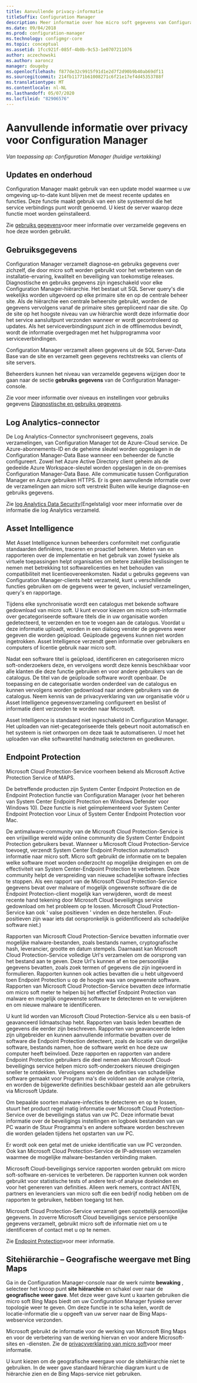 ```yaml
---
title: Aanvullende privacy-informatie
titleSuffix: Configuration Manager
description: Meer informatie over hoe micro soft gegevens van Configuration Manager verzamelt en gebruikt.
ms.date: 09/04/2018
ms.prod: configuration-manager
ms.technology: configmgr-core
ms.topic: conceptual
ms.assetid: 1fcc921f-085f-4b0b-9c53-1e0707211076
author: aczechowski
ms.author: aaroncz
manager: dougeby
ms.openlocfilehash: f877de32c9915f91d1e2d7f2d90b9b40ab69df11
ms.sourcegitcommit: 214fb11771b61008271c6f21e17ef4d45353788f
ms.translationtype: MT
ms.contentlocale: nl-NL
ms.lasthandoff: 05/07/2020
ms.locfileid: "82906576"
---
```

# <a name="additional-information-about-privacy-for-configuration-manager"></a>Aanvullende informatie over privacy voor Configuration Manager

*Van toepassing op: Configuration Manager (huidige vertakking)*


## <a name="updates-and-servicing"></a>Updates en onderhoud

Configuration Manager maakt gebruik van een update model waarmee u uw omgeving up-to-date kunt blijven met de meest recente updates en functies. Deze functie maakt gebruik van een site systeemrol die het service verbindings punt wordt genoemd. U kiest de server waarop deze functie moet worden geïnstalleerd. 

Zie [gebruiks gegevens](#usage-data)voor meer informatie over verzamelde gegevens en hoe deze worden gebruikt.



## <a name="usage-data"></a>Gebruiksgegevens

Configuration Manager verzamelt diagnose-en gebruiks gegevens over zichzelf, die door micro soft worden gebruikt voor het verbeteren van de installatie-ervaring, kwaliteit en beveiliging van toekomstige releases.
Diagnostische en gebruiks gegevens zijn ingeschakeld voor elke Configuration Manager-hiërarchie. Het bestaat uit SQL Server query's die wekelijks worden uitgevoerd op elke primaire site en op de centrale beheer site. Als de hiërarchie een centrale beheersite gebruikt, worden de gegevens vervolgens vanaf de primaire sites gerepliceerd naar die site. Op de site op het hoogste niveau van uw hiërarchie wordt deze informatie door het service aansluitpunt verzonden wanneer er wordt gecontroleerd op updates. Als het serviceverbindingspunt zich in de offlinemodus bevindt, wordt de informatie overgedragen met het hulpprogramma voor serviceverbindingen.

Configuration Manager verzamelt alleen gegevens uit de SQL Server-Data Base van de site en verzamelt geen gegevens rechtstreeks van clients of site servers.

Beheerders kunnen het niveau van verzamelde gegevens wijzigen door te gaan naar de sectie **gebruiks gegevens** van de Configuration Manager-console.

Zie voor meer informatie over niveaus en instellingen voor gebruiks gegevens [Diagnostische en gebruiks gegevens](../diagnostics/diagnostics-and-usage-data.md).



## <a name="log-analytics-connector"></a>Log Analytics-connector

De Log Analytics-Connector synchroniseert gegevens, zoals verzamelingen, van Configuration Manager tot de Azure-Cloud service. De Azure-abonnements-ID en de geheime sleutel worden opgeslagen in de Configuration Manager-Data Base wanneer een beheerder de functie configureert. Zowel het Azure Active Directory client geheim als de gedeelde Azure Workspace-sleutel worden opgeslagen in de on-premises Configuration Manager-Data Base. Alle communicatie tussen Configuration Manager en Azure gebruiken HTTPS. Er is geen aanvullende informatie over de verzamelingen aan micro soft verstrekt Buiten wille keurige diagnose-en gebruiks gegevens. 

Zie [log Analytics Data Security](https://docs.microsoft.com/azure/log-analytics/log-analytics-data-security)(Engelstalig) voor meer informatie over de informatie die log Analytics verzameld.



## <a name="asset-intelligence"></a>Asset Intelligence

Met Asset Intelligence kunnen beheerders conformiteit met configuratie standaarden definiëren, traceren en proactief beheren. Meten van en rapporteren over de implementatie en het gebruik van zowel fysieke als virtuele toepassingen helpt organisaties om betere zakelijke beslissingen te nemen met betrekking tot softwarelicenties en het behouden van compatibiliteit met licentieovereenkomsten. Nadat u gebruiks gegevens van Configuration Manager-clients hebt verzameld, kunt u verschillende functies gebruiken om de gegevens weer te geven, inclusief verzamelingen, query's en rapportage.

Tijdens elke synchronisatie wordt een catalogus met bekende software gedownload van micro soft. U kunt ervoor kiezen om micro soft-informatie over gecategoriseerde software titels die in uw organisatie worden gedetecteerd, te verzenden en toe te voegen aan de catalogus. Voordat u deze informatie uploadt, worden in een dialoog venster de gegevens weer gegeven die worden geüpload. Geüploade gegevens kunnen niet worden ingetrokken. Asset Intelligence verzendt geen informatie over gebruikers en computers of licentie gebruik naar micro soft.

Nadat een software titel is geüpload, identificeren en categoriseren micro soft-onderzoekers deze, en vervolgens wordt deze kennis beschikbaar voor alle klanten die deze functie gebruiken en voor andere gebruikers van de catalogus. De titel van de geüploade software wordt openbaar. De toepassing en de categorisatie worden onderdeel van de catalogus en kunnen vervolgens worden gedownload naar andere gebruikers van de catalogus. Neem kennis van de privacyverklaring van uw organisatie vóór u Asset Intelligence gegevensverzameling configureert en beslist of informatie dient verzonden te worden naar Microsoft.

Asset Intelligence is standaard niet ingeschakeld in Configuration Manager. Het uploaden van niet-gecategoriseerde titels gebeurt nooit automatisch en het systeem is niet ontworpen om deze taak te automatiseren. U moet het uploaden van elke softwaretitel handmatig selecteren en goedkeuren.



## <a name="endpoint-protection"></a>Endpoint Protection

Microsoft Cloud Protection-Service voorheen bekend als Microsoft Active Protection Service of MAPS.

De betreffende producten zijn System Center Endpoint Protection en de Endpoint Protection functie van Configuration Manager (voor het beheren van System Center Endpoint Protection en Windows Defender voor Windows 10). Deze functie is niet geïmplementeerd voor System Center Endpoint Protection voor Linux of System Center Endpoint Protection voor Mac.

De antimalware-community van de Microsoft Cloud Protection-Service is een vrijwillige wereld wijde online community die System Center Endpoint Protection gebruikers bevat. Wanneer u Microsoft Cloud Protection-Service toevoegt, verzendt System Center Endpoint Protection automatisch informatie naar micro soft. Micro soft gebruikt de informatie om te bepalen welke software moet worden onderzocht op mogelijke dreigingen en om de effectiviteit van System Center-Endpoint Protection te verbeteren. Deze community helpt de verspreiding van nieuwe schadelijke software infecties te stoppen. Als een rapport van de Microsoft Cloud Protection-Service gegevens bevat over malware of mogelijk ongewenste software die de Endpoint Protection-client mogelijk kan verwijderen, wordt de meest recente hand tekening door Microsoft Cloud beveiligings service gedownload om het probleem op te lossen. Microsoft Cloud Protection-Service kan ook ' valse positieven ' vinden en deze herstellen. (Fout-positieven zijn waar iets dat oorspronkelijk is geïdentificeerd als schadelijke software niet.) 

Rapporten van Microsoft Cloud Protection-Service bevatten informatie over mogelijke malware-bestanden, zoals bestands namen, cryptografische hash, leverancier, grootte en datum stempels. Daarnaast kan Microsoft Cloud Protection-Service volledige Url's verzamelen om de oorsprong van het bestand aan te geven. Deze Url's kunnen af en toe persoonlijke gegevens bevatten, zoals zoek termen of gegevens die zijn ingevoerd in formulieren. Rapporten kunnen ook acties bevatten die u hebt uitgevoerd toen Endpoint Protection u op de hoogte was van ongewenste software. Rapporten van Microsoft Cloud Protection-Service bevatten deze informatie om micro soft meter te helpen bij het effectief Endpoint Protection van malware en mogelijk ongewenste software te detecteren en te verwijderen en om nieuwe malware te identificeren.

U kunt lid worden van Microsoft Cloud Protection-Service als u een basis-of geavanceerd lidmaatschap hebt. Rapporten van basis leden bevatten de gegevens die eerder zijn beschreven. Rapporten van geavanceerde leden zijn uitgebreider en kunnen aanvullende informatie bevatten over de software die Endpoint Protection detecteert, zoals de locatie van dergelijke software, bestands namen, hoe de software werkt en hoe deze uw computer heeft beïnvloed. Deze rapporten en rapporten van andere Endpoint Protection gebruikers die deel nemen aan Microsoft Cloud-beveiligings service helpen micro soft-onderzoekers nieuwe dreigingen sneller te ontdekken. Vervolgens worden de definities van schadelijke software gemaakt voor Program ma's die voldoen aan de analyse criteria, en worden de bijgewerkte definities beschikbaar gesteld aan alle gebruikers via Microsoft Update.

Om bepaalde soorten malware-infecties te detecteren en op te lossen, stuurt het product regel matig informatie over Microsoft Cloud Protection-Service over de beveiligings status van uw PC. Deze informatie bevat informatie over de beveiligings instellingen en logboek bestanden van uw PC waarin de Stuur Programma's en andere software worden beschreven die worden geladen tijdens het opstarten van uw PC.

Er wordt ook een getal met de unieke identificatie van uw PC verzonden. Ook kan Microsoft Cloud Protection-Service de IP-adressen verzamelen waarmee de mogelijke malware-bestanden verbinding maken.

Microsoft Cloud-beveiligings service rapporten worden gebruikt om micro soft-software en-services te verbeteren. De rapporten kunnen ook worden gebruikt voor statistische tests of andere test-of analyse doeleinden en voor het genereren van definities. Alleen werk nemers, contract ANTEN, partners en leveranciers van micro soft die een bedrijf nodig hebben om de rapporten te gebruiken, hebben toegang tot hen.

Microsoft Cloud Protection-Service verzamelt geen opzettelijk persoonlijke gegevens. In zoverre Microsoft Cloud beveiligings service persoonlijke gegevens verzamelt, gebruikt micro soft de informatie niet om u te identificeren of contact met u op te nemen.

Zie [Endpoint Protection](../../../protect/deploy-use/endpoint-protection.md)voor meer informatie.



## <a name="site-hierarchy--geographical-view-with-bing-maps"></a>Sitehiërarchie – Geografische weergave met Bing Maps

Ga in de Configuration Manager-console naar de werk ruimte **bewaking** , selecteer het knoop punt **site hiërarchie** en schakel over naar de **geografische weer gave**. Met deze weer gave kunt u kaarten gebruiken die micro soft Bing Maps biedt om uw Configuration Manager fysieke server topologie weer te geven. Om deze functie in te scha kelen, wordt de locatie-informatie die u opgeeft van uw server naar de Bing Maps-webservice verzonden.

Microsoft gebruikt de informatie voor de werking van Microsoft Bing Maps en voor de verbetering van de werking hiervan en voor andere Microsoft-sites en -diensten. Zie de [privacyverklaring van micro soft](https://privacy.microsoft.com/privacystatement)voor meer informatie.

U kunt kiezen om de geografische weergave voor de sitehiërarchie niet te gebruiken. In de weer gave standaard hiërarchie diagram kunt u de hiërarchie zien en de Bing Maps-service niet gebruiken.
